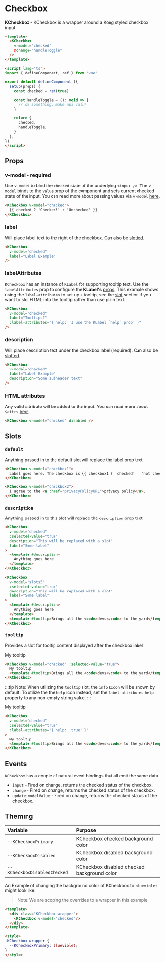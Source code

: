 # Checkbox

**KCheckbox** - KCheckbox is a wrapper around a Kong styled checkbox input.

<KCard>
  <template v-slot:body>
    <KCheckbox v-model="defaultChecked" />
  </template>
</KCard>

```html
<template>
  <KCheckbox
    v-model="checked"
    @change="handleToggle"
  />
</template>

<script lang="ts">
import { defineComponent, ref } from 'vue'

export default defineComponent ({
  setup(props) {
    const checked = ref(true)

    const handleToggle = (): void => {
      // do something, make api call?
    }

    return {
      checked,
      handleToggle,
    }
  },
})
</script>
```

## Props

### v-model - required

Use `v-model` to bind the `checked` state of the underlying `<input />`. The `v-model` binds to the `value` prop of the component and sets current checked state of the input. You can read more about passing values via `v-model` [here](https://vuejs.org/guide/components/events.html#usage-with-v-model).

<KCard>
  <template v-slot:body>
    <KCheckbox v-model="modelChecked">
      {{ modelChecked ? 'Checked!' : 'Unchecked' }}
    </KCheckbox>
  </template>
</KCard>

```html
<KCheckbox v-model="checked">
  {{ checked ? 'Checked!' : 'Unchecked' }}
</KCheckbox>
```

### label

Will place label text to the right of the checkbox. Can also be [slotted](#slots).

<KCheckbox v-model="labelChecked" label="Label Example" />

```html
<KCheckbox
  v-model="checked"
  label="Label Example"
/>
```

### labelAttributes

 `KCheckbox` has an instance of `KLabel` for supporting tooltip text. Use the `labelAttributes` prop to configure the **KLabel's** [props](/components/label). This example shows using the `label-attributes` to set up a tooltip, see the [slot](#slots) section if you want to slot HTML into the tooltip rather than use plain text.

<KCheckbox v-model="labelAChecked" label="Tooltips?" :label-attributes="{ help: 'I use the KLabel `help` prop' }" />

```html
<KCheckbox
  v-model="checked"
  label="Tooltips?"
  :label-attributes="{ help: 'I use the KLabel `help` prop' }"
/>
```

### description

Will place description text under the checkbox label (required). Can also be [slotted](#slots).

<KCheckbox v-model="descriptionChecked" label="Label Example" description="Some subheader text" />

```html
<KCheckbox
  v-model="checked"
  label="Label Example"
  description="Some subheader text"
/>
```

### HTML attributes

Any valid attribute will be added to the input. You can read more about `$attrs` [here](https://vuejs.org/api/composition-api-setup.html#setup-context).

<KCard>
  <template v-slot:body>
    <div class="mb-2">
      <KCheckbox v-model="disabled" label="Can't check this" disabled />
    </div>
    <div>
      <KCheckbox v-model="disabledChecked" disabled />
    </div>
  </template>
</KCard>

```html
<KCheckbox v-model="checked" disabled />
```

## Slots

### `default`

Anything passed in to the default slot will replace the label prop text

<KCard>
  <template v-slot:body>
    <div class="mb-2">
      <KCheckbox v-model="slots1">
        Label goes here. The checkbox is {{ slots1 ? 'checked' : 'not checked' }}
      </KCheckbox>
    </div>
    <div>
      <KCheckbox v-model="slots2">
        I agree to the <a href="#slots">privacy policy</a>.
      </KCheckbox>
    </div>
  </template>
</KCard>

```html
<KCheckbox v-model="checkbox1">
  Label goes here. The checkbox is {{ checkbox1 ? 'checked' : 'not checked' }}
</KCheckbox>

<KCheckbox v-model="checkbox2">
  I agree to the <a :href="privacyPolicyURL">privacy policy</a>.
</KCheckbox>
```

### `description`

Anything passed in to this slot will replace the `description` prop text

<KCard>
  <template #body>
    <KCheckbox label="Some label" description="This will be replaced with a slot" v-model="slotsd" :selected-value="true">
      <template #description>
        Anything goes here
      </template>
    </KCheckbox>
  </template>
</KCard>

```html
<KCheckbox
  v-model="checked"
  :selected-value="true"
  description="This will be replaced with a slot"
  label="Some label"
>
  <template #description>
    Anything goes here
  </template>
</KCheckbox>
```

<KCard>
  <template #body>
    <KCheckbox label="Some label" description="This will be replaced with a slot" v-model="slots5" :selected-value="true">
      <template #description>
        Anything goes here
      </template>
      <template #tooltip>Brings all the <code>devs</code> to the yard</template>
    </KCheckbox>
  </template>
</KCard>

```html
<KCheckbox
  v-model="slots5"
  :selected-value="true"
  description="This will be replaced with a slot"
  label="Some label"
>
  <template #description>
    Anything goes here
  </template>
  <template #tooltip>Brings all the <code>devs</code> to the yard</template>
</KCheckbox>
```

### `tooltip`

Provides a slot for tooltip content displayed after the checkbox label

<KCheckbox v-model="slots3" :selected-value="true">
  My tooltip
  <template #tooltip>Brings all the <code>devs</code> to the yard</template>
</KCheckbox>

```html
<KCheckbox v-model="checked" :selected-value="true">
  My tooltip
  <template #tooltip>Brings all the <code>devs</code> to the yard</template>
</KCheckbox>
```

:::tip Note:
When utilizing the `tooltip` slot, the `info` `KIcon` will be shown by default. To utilize the the `help` icon instead, set the `label-attributes` `help` property to any non-empty string value.
:::

<KCheckbox v-model="slots4" :selected-value="true" :label-attributes="{ help: 'true' }">
  My tooltip
  <template #tooltip>Brings all the <code>devs</code> to the yard</template>
</KCheckbox>

```html
<KCheckbox
  v-model="checked"
  :selected-value="true"
  :label-attributes="{ help: 'true' }"
>
  My tooltip
  <template #tooltip>Brings all the <code>devs</code> to the yard</template>
</KCheckbox>
```

## Events

`KCheckbox` has a couple of natural event bindings that all emit the same data.

- `input` - Fired on change, returns the checked status of the checkbox.
- `change` - Fired on change, returns the checked status of the checkbox.
- `update:modelValue` - Fired on change, returns the checked status of the checkbox.

## Theming

| Variable                     | Purpose                                     |
| :--------------------------- | :------------------------------------------ |
| `--KCheckboxPrimary`         | KCheckbox checked background color          |
| `--KCheckboxDisabled`        | KCheckbox disabled background color         |
| `--KCheckboxDisabledChecked` | KCheckbox disabled checked background color |

An Example of changing the background color of KCheckbox to `blueviolet` might look like:

> Note: We are scoping the overrides to a wrapper in this example

<div class="KCheckbox-wrapper">
  <KCheckbox v-model="themeChecked"/>
</div>

```html
<template>
  <div class="KCheckbox-wrapper">
    <KCheckbox v-model="checked"/>
  </div>
</template>

<style>
.KCheckbox-wrapper {
  --KCheckboxPrimary: blueviolet;
}
</style>
```

<style lang="scss">
.KCheckbox-wrapper {
  --KCheckboxPrimary: blueviolet;
}
</style>

<script lang="ts">
import { defineComponent, ref } from 'vue'

export default defineComponent ({
  data () {
    return {
      defaultChecked: false,
      modelChecked: false,
      descriptionChecked: false,
      labelChecked: false,
      labelAChecked: false,
      disabled: false,
      disabledChecked: true,
      themeChecked: true,
      slots1: true,
      slots2: false,
      slotsd: false,
      slots3: false,
      slots4: false,
      slots5: false,
    }
  }
})
</script>
